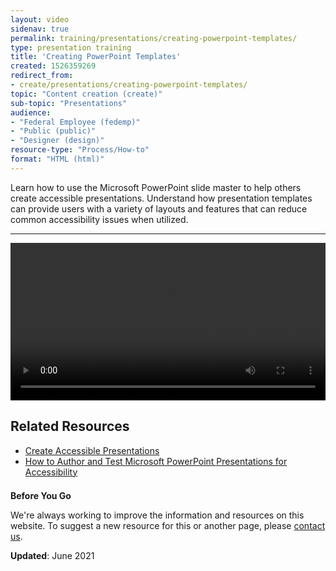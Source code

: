 ```yaml
---
layout: video
sidenav: true
permalink: training/presentations/creating-powerpoint-templates/
type: presentation training
title: 'Creating PowerPoint Templates'
created: 1526359269
redirect_from:
- create/presentations/creating-powerpoint-templates/
topic: "Content creation (create)"
sub-topic: "Presentations"
audience:
- "Federal Employee (fedemp)"
- "Public (public)"
- "Designer (design)"
resource-type: "Process/How-to"
format: "HTML (html)"
---
```


<p>Learn how to use the Microsoft PowerPoint slide master to help others create accessible presentations. Understand how presentation templates can provide users with a variety of layouts and features that can reduce common accessibility issues when utilized.</p>
<hr>
<p><video controls="controls" data-vscid="3qesx4ovd" style="width:100%"><source src="https://assets.section508.gov/files/Creating-PowerPoint-Template_OpenCaption.mp4" type="video/mp4"></video></p>
<h2>Related Resources</h2>
<ul>
<li><a href="{{site.baseurl}}/create/presentations">Create Accessible Presentations </a></li>
<li><a href="{{site.baseurl}}/create/presentations/training-videos">How to Author and Test Microsoft PowerPoint Presentations for Accessibility</a></li>
</ul>
<div class="border-base radius-lg border-1px" style="margin-top: 1.5em;">
<div class="padding-1">
<p class="text-large"><strong>Before You Go</strong></p>
<p>We're always working to improve the information and resources on this website. To suggest a new resource for this or another page, please <a href="mailto:section.508@gsa.gov">contact us</a>.</p>
</div></div>
<p><strong>Updated</strong>: June 2021</p>